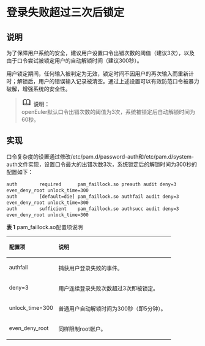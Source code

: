 # 登录失败超过三次后锁定<a name="ZH-CN_TOPIC_0192977572"></a>

## 说明<a name="zh-cn_topic_0152100313_sb8ceb361cfbb4d48bc8e31385c856194"></a>

为了保障用户系统的安全，建议用户设置口令出错次数的阈值（建议3次），以及由于口令尝试被锁定用户的自动解锁时间（建议300秒）。

用户锁定期间，任何输入被判定为无效，锁定时间不因用户的再次输入而重新计时；解锁后，用户的错误输入记录被清空。通过上述设置可以有效防范口令被暴力破解，增强系统的安全性。

>![](./public_sys-resources/icon-note.gif) **说明：**   
>openEuler默认口令出错次数的阈值为3次，系统被锁定后自动解锁时间为60秒。  

## 实现<a name="zh-cn_topic_0152100313_sed12742f8a60420e8df0b4767c1b4124"></a>

口令复杂度的设置通过修改/etc/pam.d/password-auth和/etc/pam.d/system-auth文件实现，设置口令最大的出错次数3次，系统锁定后的解锁时间为300秒的配置如下：

```
auth        required      pam_faillock.so preauth audit deny=3 even_deny_root unlock_time=300
auth        [default=die] pam_faillock.so authfail audit deny=3 even_deny_root unlock_time=300
auth        sufficient    pam_faillock.so authsucc audit deny=3 even_deny_root unlock_time=300
```

**表 1**  pam\_faillock.so配置项说明

<a name="zh-cn_topic_0152100313_t7b1a3221642543eaa102d4e7a74c3d38"></a>
<table><thead align="left"><tr id="zh-cn_topic_0152100313_r5ddcdf2378624d3ebe741051c18afc98"><th class="cellrowborder" valign="top" width="30.06%" id="mcps1.2.3.1.1"><p id="zh-cn_topic_0152100313_afd85f3cac36449f4ad45185e9d41b3ed"><a name="zh-cn_topic_0152100313_afd85f3cac36449f4ad45185e9d41b3ed"></a><a name="zh-cn_topic_0152100313_afd85f3cac36449f4ad45185e9d41b3ed"></a><strong id="zh-cn_topic_0152100313_a76060080173d47fcbf53dab772f51360"><a name="zh-cn_topic_0152100313_a76060080173d47fcbf53dab772f51360"></a><a name="zh-cn_topic_0152100313_a76060080173d47fcbf53dab772f51360"></a>配置项</strong></p>
</th>
<th class="cellrowborder" valign="top" width="69.94%" id="mcps1.2.3.1.2"><p id="zh-cn_topic_0152100313_a1ec9687c5a6c4bd0bdfddae099040a39"><a name="zh-cn_topic_0152100313_a1ec9687c5a6c4bd0bdfddae099040a39"></a><a name="zh-cn_topic_0152100313_a1ec9687c5a6c4bd0bdfddae099040a39"></a><strong id="zh-cn_topic_0152100313_a667b4c19bd204850843fefc273046732"><a name="zh-cn_topic_0152100313_a667b4c19bd204850843fefc273046732"></a><a name="zh-cn_topic_0152100313_a667b4c19bd204850843fefc273046732"></a>说明</strong></p>
</th>
</tr>
</thead>
<tbody><tr id="zh-cn_topic_0152100313_r55be22dedbd741629751c2d9d410d701"><td class="cellrowborder" valign="top" width="30.06%" headers="mcps1.2.3.1.1 "><p id="zh-cn_topic_0152100313_acd32b0827cf145d58071658671854d46"><a name="zh-cn_topic_0152100313_acd32b0827cf145d58071658671854d46"></a><a name="zh-cn_topic_0152100313_acd32b0827cf145d58071658671854d46"></a>authfail</p>
</td>
<td class="cellrowborder" valign="top" width="69.94%" headers="mcps1.2.3.1.2 "><p id="zh-cn_topic_0152100313_a8de3bf60f7164d5c8aa30cbdf5ce6ce9"><a name="zh-cn_topic_0152100313_a8de3bf60f7164d5c8aa30cbdf5ce6ce9"></a><a name="zh-cn_topic_0152100313_a8de3bf60f7164d5c8aa30cbdf5ce6ce9"></a>捕获用户登录失败的事件。</p>
</td>
</tr>
<tr id="zh-cn_topic_0152100313_rf575e68bddd54388b9a88e56b09126d7"><td class="cellrowborder" valign="top" width="30.06%" headers="mcps1.2.3.1.1 "><p id="zh-cn_topic_0152100313_aae18622a5c5446ca9a2a2a8ec0edd6ed"><a name="zh-cn_topic_0152100313_aae18622a5c5446ca9a2a2a8ec0edd6ed"></a><a name="zh-cn_topic_0152100313_aae18622a5c5446ca9a2a2a8ec0edd6ed"></a>deny=3</p>
</td>
<td class="cellrowborder" valign="top" width="69.94%" headers="mcps1.2.3.1.2 "><p id="zh-cn_topic_0152100313_a217dbebb77344c43aa921976ca1c74bc"><a name="zh-cn_topic_0152100313_a217dbebb77344c43aa921976ca1c74bc"></a><a name="zh-cn_topic_0152100313_a217dbebb77344c43aa921976ca1c74bc"></a>用户连续登录失败次数超过3次即被锁定。</p>
</td>
</tr>
<tr id="zh-cn_topic_0152100313_re82220969a0946b4a078d1cd9baf8ea7"><td class="cellrowborder" valign="top" width="30.06%" headers="mcps1.2.3.1.1 "><p id="zh-cn_topic_0152100313_adf5753021b26408d8530ec8546507d09"><a name="zh-cn_topic_0152100313_adf5753021b26408d8530ec8546507d09"></a><a name="zh-cn_topic_0152100313_adf5753021b26408d8530ec8546507d09"></a>unlock_time=300</p>
</td>
<td class="cellrowborder" valign="top" width="69.94%" headers="mcps1.2.3.1.2 "><p id="zh-cn_topic_0152100313_a247ada1f1cec40a1bcce330826f1b7d6"><a name="zh-cn_topic_0152100313_a247ada1f1cec40a1bcce330826f1b7d6"></a><a name="zh-cn_topic_0152100313_a247ada1f1cec40a1bcce330826f1b7d6"></a>普通用户自动解锁时间为300秒（即5分钟）。</p>
</td>
</tr>
<tr id="zh-cn_topic_0152100313_rd644bdea6d374265b1ba8407b48afc97"><td class="cellrowborder" valign="top" width="30.06%" headers="mcps1.2.3.1.1 "><p id="zh-cn_topic_0152100313_a534a8148efc14ec3a3c6c8525634d594"><a name="zh-cn_topic_0152100313_a534a8148efc14ec3a3c6c8525634d594"></a><a name="zh-cn_topic_0152100313_a534a8148efc14ec3a3c6c8525634d594"></a>even_deny_root</p>
</td>
<td class="cellrowborder" valign="top" width="69.94%" headers="mcps1.2.3.1.2 "><p id="zh-cn_topic_0152100313_a100ff1c5a82b45658e87637f2d144d92"><a name="zh-cn_topic_0152100313_a100ff1c5a82b45658e87637f2d144d92"></a><a name="zh-cn_topic_0152100313_a100ff1c5a82b45658e87637f2d144d92"></a>同样限制root帐户。</p>
</td>
</tr>
</tbody>
</table>

